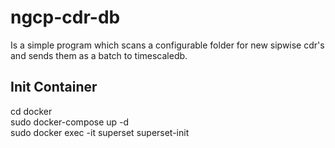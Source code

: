 # ngcp-cdr-db
Is a simple program which scans a configurable folder for new sipwise cdr's and sends them as a batch to timescaledb.

## Init Container
cd docker  
sudo docker-compose up -d  
sudo docker exec -it superset superset-init  

